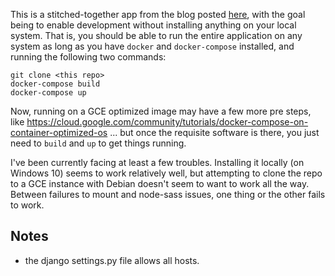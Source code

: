 This is a stitched-together app from the blog posted [here](https://revs.runtime-revolution.com/a-simple-real-time-chat-with-django-channels-and-react-b73edc3a79f2), with the goal being to enable development without installing anything on your local system. That is, you should be able to run the entire application on any system as long as you have `docker` and `docker-compose` installed, and running the following two commands:

```
git clone <this repo>
docker-compose build
docker-compose up
```

Now, running on a GCE optimized image may have a few more pre steps, like https://cloud.google.com/community/tutorials/docker-compose-on-container-optimized-os ... but once the requisite software is there, you just need to `build` and `up` to get things running.

I've been currently facing at least a few troubles. Installing it locally (on Windows 10) seems to work relatively well, but attempting to clone the repo to a GCE instance with Debian doesn't seem to want to work all the way. Between failures to mount and node-sass issues, one thing or the other fails to work.



## Notes

- the django settings.py file allows all hosts. 
